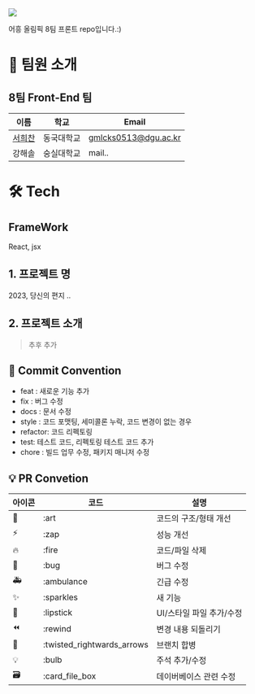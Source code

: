 <div><img src="https://capsule-render.vercel.app/api?type=waving&color=0:99cc99,100:009630&height=200&section=header&text=mind-letters&fontSize=90" /></div>

어흥 올림픽 8팀 프론트 repo입니다.:)

# 👋 팀원 소개

## 8팀 Front-End 팀

| 이름                                   | 학교       | Email                |
| -------------------------------------- | ---------- | -------------------- |
| [서희찬](https://github.com/seochan99) | 동국대학교 | gmlcks0513@dgu.ac.kr |
| 강해솔                                 | 숭실대학교 | mail..               |

# 🛠️ Tech

## FrameWork

React, jsx

## 1. 프로젝트 명

2023, 당신의 편지 ..
<br/>

## 2. 프로젝트 소개

> 추후 추가

## 🎯 Commit Convention

-   feat : 새로운 기능 추가
-   fix : 버그 수정
-   docs : 문서 수정
-   style : 코드 포맷팅, 세미콜론 누락, 코드 변경이 없는 경우
-   refactor: 코드 리펙토링
-   test: 테스트 코드, 리펙토링 테스트 코드 추가
-   chore : 빌드 업무 수정, 패키지 매니저 수정

## 💡 PR Convetion

| 아이콘 | 코드                       | 설명                     |
| ------ | -------------------------- | ------------------------ |
| 🎨     | :art                       | 코드의 구조/형태 개선    |
| ⚡️    | :zap                       | 성능 개선                |
| 🔥     | :fire                      | 코드/파일 삭제           |
| 🐛     | :bug                       | 버그 수정                |
| 🚑     | :ambulance                 | 긴급 수정                |
| ✨     | :sparkles                  | 새 기능                  |
| 💄     | :lipstick                  | UI/스타일 파일 추가/수정 |
| ⏪     | :rewind                    | 변경 내용 되돌리기       |
| 🔀     | :twisted_rightwards_arrows | 브랜치 합병              |
| 💡     | :bulb                      | 주석 추가/수정           |
| 🗃      | :card_file_box             | 데이버베이스 관련 수정   |
